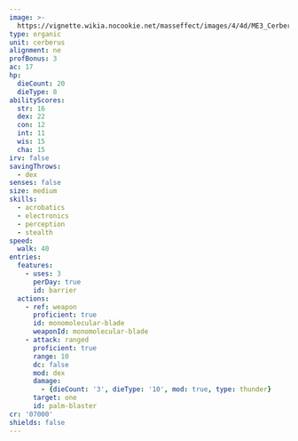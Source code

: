 ```yaml
---
image: >-
  https://vignette.wikia.nocookie.net/masseffect/images/4/4d/ME3_Cerberus_Phantom.png/revision/latest/scale-to-width-down/699?cb=20120325214910
type: organic
unit: cerberus
alignment: ne
profBonus: 3
ac: 17
hp:
  dieCount: 20
  dieType: 8
abilityScores:
  str: 16
  dex: 22
  con: 12
  int: 11
  wis: 15
  cha: 15
irv: false
savingThrows:
  - dex
senses: false
size: medium
skills:
  - acrobatics
  - electronics
  - perception
  - stealth
speed:
  walk: 40
entries:
  features:
    - uses: 3
      perDay: true
      id: barrier
  actions:
    - ref: weapon
      proficient: true
      id: monomolecular-blade
      weaponId: monomolecular-blade
    - attack: ranged
      proficient: true
      range: 10
      dc: false
      mod: dex
      damage:
        - {dieCount: '3', dieType: '10', mod: true, type: thunder}
      target: one
      id: palm-blaster
cr: '07000'
shields: false
---
```

